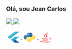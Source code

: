 ### Olá, sou Jean Carlos

 <div>
  <a href="https://github.com/jeancc-developer">
  <img height="180em" src="https://github-readme-stats.vercel.app/api?username=jeancc-developer&show_icons=true&theme=dracula&include_all_commits=true&count_private=true"/>
  <img height="180em" src="https://github-readme-stats.vercel.app/api/top-langs/?username=jeancc-developer&layout=compact&langs_count=7&theme=dracula"/>
</div>
 
<div style="display: inline_block"><br>
  <img align="center" alt="Flutter" height="30" width="40" src="https://github.com/devicons/devicon/blob/master/icons/flutter/flutter-original.svg">
  <img align="center" alt="Python" height="30" width="40" src="https://raw.githubusercontent.com/devicons/devicon/master/icons/python/python-original.svg">
 <img align="center" alt="Java" height="30" width="40" src="https://github.com/devicons/devicon/blob/master/icons/java/java-plain.svg">
 
 <!-- in your header -->

